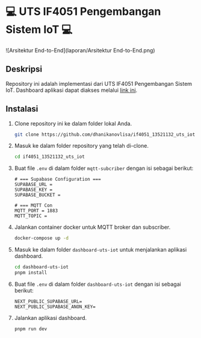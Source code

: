 # 💻 UTS IF4051 Pengembangan Sistem IoT 💻 

![Arsitektur End-to-End](laporan/Arsitektur End-to-End.png)

## Deskripsi
Repository ini adalah implementasi dari UTS IF4051 Pengembangan Sistem IoT. Dashboard aplikasi dapat diakses melalui [link ini](https://uts-iot-13521132.vercel.app/).


## Instalasi
1. Clone repository ini ke dalam folder lokal Anda. 
    ```bash
    git clone https://github.com/dhanikanovlisa/if4051_13521132_uts_iot.git
    ```
2. Masuk ke dalam folder repository yang telah di-clone.
    ```bash
    cd if4051_13521132_uts_iot
    ```
3. Buat file `.env` di dalam folder `mqtt-subcriber` dengan isi sebagai berikut: 
    ```env
    # === Supabase Configuration ===
    SUPABASE_URL = 
    SUPABASE_KEY = 
    SUPABASE_BUCKET =

    # === MQTT Con
    MQTT_PORT = 1883
    MQTT_TOPIC =
    ```
3. Jalankan container docker untuk MQTT broker dan subscriber.
    ```bash
    docker-compose up -d
    ```
4. Masuk ke dalam folder `dashboard-uts-iot` untuk menjalankan aplikasi dashboard.
    ```bash
    cd dashboard-uts-iot
    pnpm install
    ```
5. Buat file `.env` di dalam folder `dashboard-uts-iot` dengan isi sebagai berikut: 
    ```env
    NEXT_PUBLIC_SUPABASE_URL=
    NEXT_PUBLIC_SUPABASE_ANON_KEY=
    ```
6. Jalankan aplikasi dashboard.
    ```bash
    pnpm run dev
    ```

    